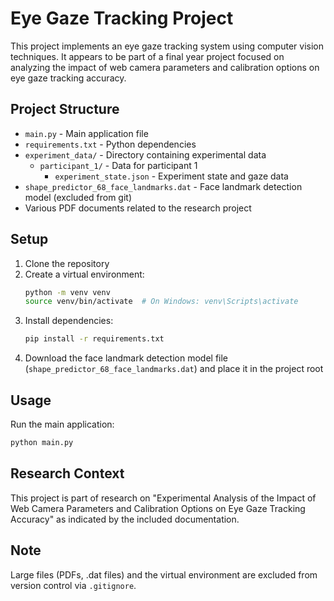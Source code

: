 # Eye Gaze Tracking Project

This project implements an eye gaze tracking system using computer vision techniques. It appears to be part of a final year project focused on analyzing the impact of web camera parameters and calibration options on eye gaze tracking accuracy.

## Project Structure

- `main.py` - Main application file
- `requirements.txt` - Python dependencies
- `experiment_data/` - Directory containing experimental data
  - `participant_1/` - Data for participant 1
    - `experiment_state.json` - Experiment state and gaze data
- `shape_predictor_68_face_landmarks.dat` - Face landmark detection model (excluded from git)
- Various PDF documents related to the research project

## Setup

1. Clone the repository
2. Create a virtual environment:
   ```bash
   python -m venv venv
   source venv/bin/activate  # On Windows: venv\Scripts\activate
   ```
3. Install dependencies:
   ```bash
   pip install -r requirements.txt
   ```
4. Download the face landmark detection model file (`shape_predictor_68_face_landmarks.dat`) and place it in the project root

## Usage

Run the main application:
```bash
python main.py
```

## Research Context

This project is part of research on "Experimental Analysis of the Impact of Web Camera Parameters and Calibration Options on Eye Gaze Tracking Accuracy" as indicated by the included documentation.

## Note

Large files (PDFs, .dat files) and the virtual environment are excluded from version control via `.gitignore`.
